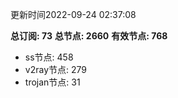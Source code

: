 更新时间2022-09-24 02:37:08

**总订阅: 73**
**总节点: 2660**
**有效节点: 768**
- ss节点: 458
- v2ray节点: 279
- trojan节点: 31
